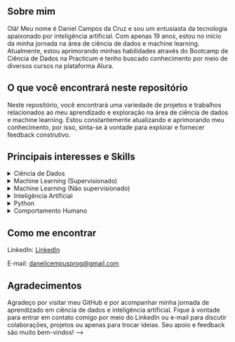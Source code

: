 ## Sobre mim

Olá! Meu nome é Daniel Campos da Cruz e sou um entusiasta da tecnologia apaixonado por inteligência artificial. Com apenas 19 anos, estou no início da minha jornada na área de ciência de dados e machine learning. Atualmente, estou aprimorando minhas habilidades através do Bootcamp de Ciência de Dados na Practicum e tenho buscado conhecimento por meio de diversos cursos na plataforma Alura.

## O que você encontrará neste repositório

Neste repositório, você encontrará uma variedade de projetos e trabalhos relacionados ao meu aprendizado e exploração na área de ciência de dados e machine learning. Estou constantemente atualizando e aprimorando meu conhecimento, por isso, sinta-se à vontade para explorar e fornecer feedback construtivo.

## Principais interesses e Skills

<details>  
  <summary>Ciência de Dados</summary><br>
  
  - Estatísticas
  - Álgebra Linear 
  - Fundamentos da Computação
  - Fundamentos do aprendizado de maquina
  - Conhecimento com banco de dados
  - Vizualização e Limpeza de dados
  <br>  
</details>

<details>
  <summary>Machine Learning (Supervisionado)</summary><br>

  - Linear Model (Regressão e Classificação)
  - KNN
  - Decision Tree (Classifier and Regressor) 
  - Ensemble Learning (Bagging and Boosting)
  - Generative Model
  - Metricas de validação (Classificação e Regressão)
  - Tecnica de Validação cruzada
  - Tecnicas de Otimização
  <br>  
</details>

<details>
  <summary>Machine Learning (Não supervisionado)</summary><br>

  - Clustering
  - Redução de dimensionalidade
  <br>
</details>


<details><summary>Inteligência Artificial</summary><br>
  
<h5>Tenho um grande interesse por esta área, mas minha experiência prática na criação de projetos que podem ser classificados como Inteligência Artificial ainda está em estágios iniciais.</h5><br>
</details>

<details><summary>Python</summary><br>

- Pandas
- Matplotlib
- Numpy
- Sklearn
- Keras
- Scipy
- BeautifulSoup
- LightGBM
- Pipenv

<br>  
</details> 


<details><summary>Comportamento Humano</summary><br>

<h5>Atualmente, estudo por hobby, apesar de ter ingressado em uma faculdade de Psicologia em 2023. </h5><br>
</details> 

## Como me encontrar

LinkedIn: [LinkedIn](https://www.linkedin.com/in/daniel-campos-b39881278/)

E-mail: daneilcempusprog@gmail.com

## Agradecimentos

Agradeço por visitar meu GitHub e por acompanhar minha jornada de aprendizado em ciência de dados e inteligência artificial. Fique à vontade para entrar em contato comigo por meio do LinkedIn ou e-mail para discutir colaborações, projetos ou apenas para trocar ideias. Seu apoio e feedback são muito bem-vindos!
-->


